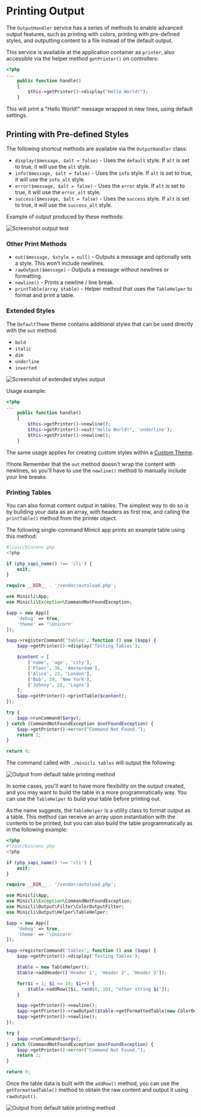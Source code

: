 # Printing Output

The `OutputHandler` service has a series of methods to enable advanced output features, such as printing with colors, printing with pre-defined styles, and outputting content to a file instead of the default output.

This service is available at the application container as `printer`, also accessible via the helper method `getPrinter()` on controllers:


```php
<?php
...
    public function handle()
    {       
        $this->getPrinter()->display("Hello World!");
    }
```


This will print a "Hello World!" message wrapped in new lines, using default settings. 

## Printing with Pre-defined Styles

The following shortcut methods are available via the `OutputHandler` class:

- `display($message, $alt = false)` - Uses the `default` style. If `alt` is set to true, it will use the `alt` style.
- `info($message, $alt = false)` - Uses the `info` style. If `alt` is set to true, it will use the `info_alt` style.
- `error($message, $alt = false)` - Uses the `error` style. If `alt` is set to true, it will use the `error_alt` style.
- `success($message, $alt = false)` - Uses the `success` style. If `alt` is set to true, it will use the `success_alt` style.

Example of output produced by these methods:

![Screenshot output test](../images/output_styles.png)

### Other Print Methods

- `out($message, $style = null)` - Outputs a message and optionally sets a style. This won't include newlines.
- `rawOutput($message)` - Outputs a message without newlines or formatting.
- `newline()` - Prints a newline / line break.
- `printTable(array $table)` - Helper method that uses the `TableHelper` to format and print a table.

### Extended Styles

The `DefaultTheme` theme contains additional styles that can be used directly with the `out` method:

- `bold`
- `italic`
- `dim`
- `underline`
- `inverted`

![Screenshot of extended styles output](../images/screenshot_extended_styles.png)

Usage example:

```php
<?php
...
    public function handle()
    {   
        $this->getPrinter()->newline();    
        $this->getPrinter()->out("Hello World!", 'underline');
        $this->getPrinter()->newline(); 
    }
```

The same usage applies for creating custom styles within a [Custom Theme](/07-themes/).

!!!note
    Remember that the `out` method doesn't wrap the content with newlines, so you'll have to use the `newline()` method to manually include your line breaks.

### Printing Tables

You can also format content output in tables. The simplest way to do so is by building your data as an array, with headers as first row, and calling the `printTable()` method from the printer object.

The following single-command Minicli app prints an example table using this method:

```php
#!/usr/bin/env php
<?php

if (php_sapi_name() !== 'cli') {
    exit;
}

require __DIR__ . '/vendor/autoload.php';

use Minicli\App;
use Minicli\Exception\CommandNotFoundException;

$app = new App([
    'debug' => true,
    'theme' => '\Unicorn'
]);

$app->registerCommand('tables', function () use ($app) {
    $app->getPrinter()->display('Testing Tables');

    $content = [
        ['name', 'age', 'city'],
        ['Floor', 36, 'Amsterdam'],
        ['Alice', 23, 'London'],
        ['Bob', 39, 'New York'],
        ['Johnny', 28, 'Lagos']
    ];
    $app->getPrinter()->printTable($content);
});

try {
    $app->runCommand($argv);
} catch (CommandNotFoundException $notFoundException) {
    $app->getPrinter()->error("Command Not Found.");
    return 1;
}

return 0;
```

The command called with `./minicli tables` will output the following:

![Output from default table printing method](/images/demo-table01.png)

In some cases, you'll want to have more flexibility on the output created, and you may want to build the table in a more programmatically way. You can use the `TableHelper` to build your table before printing out.

As the name suggests, the `TableHelper` is a utility class to format output as a table. This method can receive an array upon instantiation with the contents to be printed, but you can also build the table programmatically as in the following example:

```php
<?php
#!/usr/bin/env php
<?php

if (php_sapi_name() !== 'cli') {
    exit;
}

require __DIR__ . '/vendor/autoload.php';

use Minicli\App;
use Minicli\Exception\CommandNotFoundException;
use Minicli\Output\Filter\ColorOutputFilter;
use Minicli\Output\Helper\TableHelper;

$app = new App([
    'debug' => true,
    'theme' => '\Unicorn'
]);

$app->registerCommand('tables', function () use ($app) {
    $app->getPrinter()->display('Testing Tables');

    $table = new TableHelper();
    $table->addHeader(['Header 1', 'Header 2', 'Header 3']);

    for($i = 1; $i <= 10; $i++) {
        $table->addRow([$i, rand(0, 10), "other string $i"]);
    }

    $app->getPrinter()->newline();
    $app->getPrinter()->rawOutput($table->getFormattedTable(new ColorOutputFilter()));
    $app->getPrinter()->newline();
});

try {
    $app->runCommand($argv);
} catch (CommandNotFoundException $notFoundException) {
    $app->getPrinter()->error("Command Not Found.");
    return 1;
}

return 0;
```
Once the table data is built with the `addRow()` method, you can use the `getFormattedTable()` method to obtain the raw content and output it using `rawOutput()`.

![Output from default table printing method](/images/demo-table02.png)